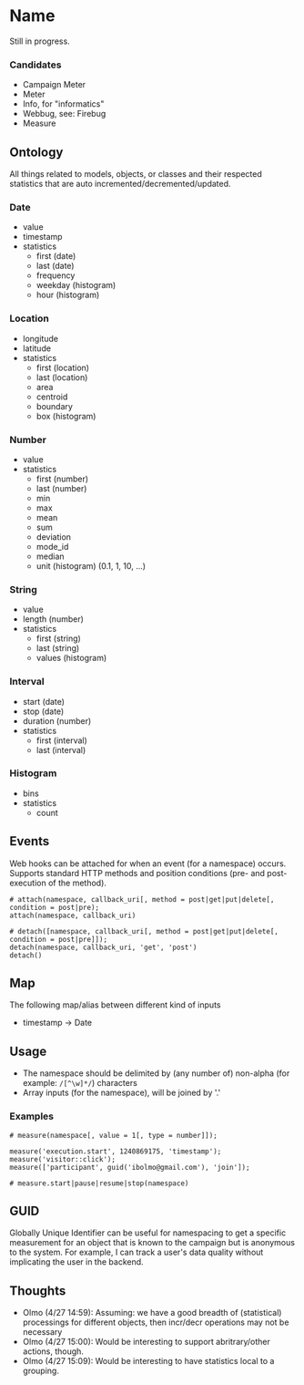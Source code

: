 Name
====
Still in progress.

### Candidates
 - Campaign Meter
 - Meter
 - Info, for "informatics"
 - Webbug, see: Firebug
 - Measure

Ontology
--------
All things related to models, objects, or classes and their respected statistics that are auto incremented/decremented/updated.

### Date
 - value
 - timestamp
 - statistics
    - first (date)
    - last (date)
    - frequency
    - weekday (histogram)
    - hour (histogram)

### Location
 - longitude
 - latitude
 - statistics
    - first (location)
    - last (location)
    - area
    - centroid
    - boundary
    - box (histogram)

### Number
 - value
 - statistics 
    - first (number)
    - last (number)
    - min
    - max
    - mean
    - sum
    - deviation
    - mode_id
    - median
    - unit (histogram) (0.1, 1, 10, ...)

### String
 - value
 - length (number)
 - statistics
    - first (string)
    - last (string)
    - values (histogram)
 
### Interval
 - start (date)
 - stop (date)
 - duration (number)
 - statistics
    - first (interval)
    - last (interval)

### Histogram
 - bins
 - statistics
    - count

Events
------
Web hooks can be attached for when an event (for a namespace) occurs. Supports standard HTTP methods and position conditions (pre- and post- execution of the method).

    # attach(namespace, callback_uri[, method = post|get|put|delete[, condition = post|pre);
    attach(namespace, callback_uri)

    # detach([namespace, callback_uri[, method = post|get|put|delete[, condition = post|pre]]);
    detach(namespace, callback_uri, 'get', 'post')
    detach()

Map
---
The following map/alias between different kind of inputs

 - timestamp -> Date

Usage
-----
 - The namespace should be delimited by (any number of) non-alpha (for example: `/[^\w]*/`) characters
 - Array inputs (for the namespace), will be joined by '.'

### Examples

    # measure(namespace[, value = 1[, type = number]]);  
    
    measure('execution.start', 1240869175, 'timestamp');
    measure('visitor::click');
    measure(['participant', guid('ibolmo@gmail.com'), 'join']);
    
    # measure.start|pause|resume|stop(namespace)

GUID
----
Globally Unique Identifier can be useful for namespacing to get a specific measurement for an object that is known to the campaign but is anonymous to the system. For example, I can track a user's data quality without implicating the user in the backend. 

Thoughts
--------
 - Olmo (4/27 14:59): Assuming: we have a good breadth of (statistical) processings for different objects, then incr/decr operations may not be necessary
  - Olmo (4/27 15:00): Would be interesting to support abritrary/other actions, though.
 - Olmo (4/27 15:09): Would be interesting to have statistics local to a grouping.